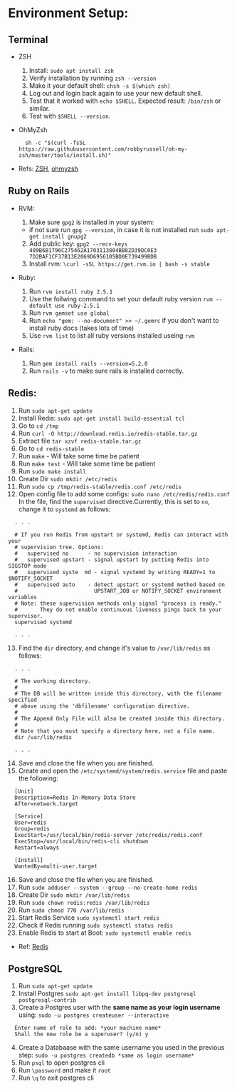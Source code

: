# Environment Setup:

## Terminal
* ZSH
  1. Install: `sudo apt install zsh`
  2. Verify installation by running `zsh --version`
  3. Make it your default shell: `chsh -s $(which zsh)`
  4. Log out and login back again to use your new default shell.
  5. Test that it worked with `echo $SHELL`. Expected result: `/bin/zsh` or similar.
  6. Test with `$SHELL --version`.

* OhMyZsh
  ```shell
    sh -c "$(curl -fsSL https://raw.githubusercontent.com/robbyrussell/oh-my-zsh/master/tools/install.sh)"
  ```
* Refs: [ZSH](https://gist.github.com/derhuerst/12a1558a4b408b3b2b6e), [ohmyzsh](https://github.com/robbyrussell/oh-my-zsh)

## Ruby on Rails

* RVM:
  1. Make sure `gpg2` is installed in your system:
  * if not sure run `gpg --version`, in case it is not installed run `sudo apt-get install gnupg2`
  2. Add public key: `gpg2 --recv-keys 409B6B1796C275462A1703113804BB82D39DC0E3 7D2BAF1CF37B13E2069D6956105BD0E739499BDB`
  3. Install rvm: `\curl -sSL https://get.rvm.io | bash -s stable`

* Ruby:
  1. Run `rvm install ruby 2.5.1`
  2. Use the follwing command to set your default ruby version `rvm --default use ruby-2.5.1`
  3. Run `rvm gemset use global`
  4. Run `echo "gem: --no-document" >> ~/.gemrc` if you don't want to install ruby docs (takes lots of time)
  5. Use `rvm list` to list all ruby versions installed useing `rvm`

* Rails: 
  1. Run `gem install rails --version=5.2.0`
  2. Run `rails -v` to make sure rails is installed correctly.

## Redis:
  1. Run `sudo apt-get update`
  2. Install Redis: `sudo apt-get install build-essential tcl`
  3. Go to `cd /tmp`
  4. Run `curl -O http://download.redis.io/redis-stable.tar.gz`
  5. Extract file `tar xzvf redis-stable.tar.gz`
  6. Go to `cd redis-stable`
  7. Run `make` - Will take some time be patient
  8. Run `make test` - Will take some time be patient
  9. Run `sudo make install`
  10. Create Dir `sudo mkdir /etc/redis`
  11. Run `sudo cp /tmp/redis-stable/redis.conf /etc/redis`
  12. Open config file to add some configs: `sudo nano /etc/redis/redis.conf`\
  In the file, find the `supervised` directive.Currently, this is set to `no`, change it to `systemd` as follows:
  ```shell
    . . .

    # If you run Redis from upstart or systemd, Redis can interact with your
    # supervision tree. Options:
    #   supervised no      - no supervision interaction
    #   supervised upstart - signal upstart by putting Redis into SIGSTOP mode
    #   supervised syste  md - signal systemd by writing READY=1 to $NOTIFY_SOCKET
    #   supervised auto    - detect upstart or systemd method based on
    #                        UPSTART_JOB or NOTIFY_SOCKET environment variables
    # Note: these supervision methods only signal "process is ready."
    #       They do not enable continuous liveness pings back to your supervisor.
    supervised systemd

    . . .
  ```
  13. Find the `dir` directory, and change it's value to `/var/lib/redis` as follows:
  ```shell
    . . .

    # The working directory.
    #
    # The DB will be written inside this directory, with the filename specified
    # above using the 'dbfilename' configuration directive.
    #
    # The Append Only File will also be created inside this directory.
    #
    # Note that you must specify a directory here, not a file name.
    dir /var/lib/redis

    . . .
  ```
  14. Save and close the file when you are finished.
  15. Create and open the `/etc/systemd/system/redis.service` file and paste the following:
  ```shell
    [Unit]
    Description=Redis In-Memory Data Store
    After=network.target

    [Service]
    User=redis
    Group=redis
    ExecStart=/usr/local/bin/redis-server /etc/redis/redis.conf
    ExecStop=/usr/local/bin/redis-cli shutdown
    Restart=always

    [Install]
    WantedBy=multi-user.target
  ```
  16. Save and close the file when you are finished.
  17. Run `sudo adduser --system --group --no-create-home redis`
  18. Create Dir `sudo mkdir /var/lib/redis`
  19. Run `sudo chown redis:redis /var/lib/redis`
  20. Run `sudo chmod 770 /var/lib/redis`
  21. Start Redis Service `sudo systemctl start redis`
  22. Check if Redis running `sudo systemctl status redis`
  23. Enable Redis to start at Boot: `sudo systemctl enable redis`

* Ref: [Redis](https://www.digitalocean.com/community/tutorials/how-to-install-and-configure-redis-on-ubuntu-16-04)

## PostgreSQL
  1. Run `sudo apt-get update`
  2. Install Postgres `sudo apt-get install libpq-dev postgresql postgresql-contrib`
  3. Create a Postgres user with the **same name as your login username** using: `sudo -u postgres createuser --interactive`
  ```shell
    Enter name of role to add: *your machine name*
    Shall the new role be a superuser? (y/n) y
  ```
  4. Create a Databaase with the same username you used in the previous step: `sudo -u postgres createdb *same as login username*`
  5. Run `psql` to open postgres cli
  6. Run `\password` and make it `root`
  7. Run `\q` to exit postgres cli
